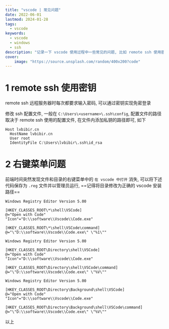 ```yaml
---
title: "vscode | 常见问题"
date: 2022-06-01
lastmod: 2024-01-28
tags:
  - vscode
keywords:
  - vscode
  - windows
  - ssh
description: "记录一下 vscode 使用过程中一些常见的问题, 比如 remote ssh 使用密钥登录, vscode 右键菜单消失等问题"
cover:
    image: "https://source.unsplash.com/random/400x200?code"
---
```


# 1 remote ssh 使用密钥

remote ssh 远程服务器时每次都要求输入密码, 可以通过密钥实现免密登录

修改 ssh 配置文件, 一般在 `C:\Users\<username>\.ssh\config`, 配置文件的路径取决于 remote ssh 使用的配置文件, 在文件内添加私钥的路径即可, 如下

```plaintext
Host lvbibir.cn
  HostName lvbibir.cn
  User root
  IdentityFile C:\Users\lvbibir\.ssh\id_rsa
```

# 2 右键菜单问题

前端时间突然发现文件和目录的右键菜单中的 `在 vscode 中打开` 消失, 可以将下述代码保存为 `.reg` 文件并以管理员运行, ==记得将目录修改为正确的 vscode 安装路径==

```plaintext
Windows Registry Editor Version 5.00

[HKEY_CLASSES_ROOT\*\shell\VSCode]
@="Open with Code"
"Icon"="D:\\software\\Vscode\\Code.exe"

[HKEY_CLASSES_ROOT\*\shell\VSCode\command]
@="\"D:\\software\\Vscode\\Code.exe\" \"%1\""

Windows Registry Editor Version 5.00

[HKEY_CLASSES_ROOT\Directory\shell\VSCode]
@="Open with Code"
"Icon"="D:\\software\\Vscode\\Code.exe"

[HKEY_CLASSES_ROOT\Directory\shell\VSCode\command]
@="\"D:\\software\\Vscode\\Code.exe\" \"%V\""

Windows Registry Editor Version 5.00

[HKEY_CLASSES_ROOT\Directory\Background\shell\VSCode]
@="Open with Code"
"Icon"="D:\\software\\Vscode\\Code.exe"

[HKEY_CLASSES_ROOT\Directory\Background\shell\VSCode\command]
@="\"D:\\software\\Vscode\\Code.exe\" \"%V\""

```

以上
